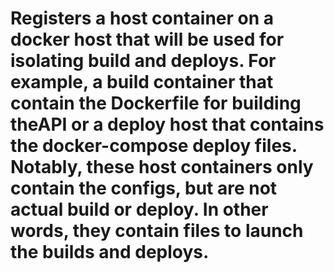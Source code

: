 # Registers a host container on a docker host that will be used for isolating build and deploys.  For example, a build container that contain the Dockerfile for building theAPI or a deploy host that contains the docker-compose deploy files.  Notably, these host containers only contain the configs, but are not actual build or deploy.  In other words, they contain files to launch the builds and deploys.

